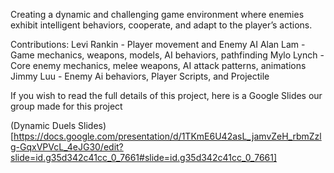 Creating a dynamic and challenging game environment where enemies exhibit intelligent behaviors, cooperate, and adapt to the player’s actions.

Contributions:
Levi Rankin - Player movement and Enemy AI
Alan Lam - Game mechanics, weapons, models, AI behaviors, pathfinding
Mylo Lynch - Core enemy mechanics, melee weapons, AI attack patterns, animations
Jimmy Luu - Enemy Ai behaviors, Player Scripts, and Projectile

If you wish to read the full details of this project, here is a Google Slides our group made for this project

(Dynamic Duels Slides)[https://docs.google.com/presentation/d/1TKmE6U42asL_jamvZeH_rbmZzlg-GqxVPVcL_4eJG30/edit?slide=id.g35d342c41cc_0_7661#slide=id.g35d342c41cc_0_7661]

